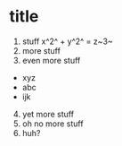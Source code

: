 # title
1. stuff x^2^ + y^2^ = z~3~
1. more stuff
1. even more stuff
- xyz
- abc
- ijk
4. yet more stuff
1. oh no more stuff
1. huh?
